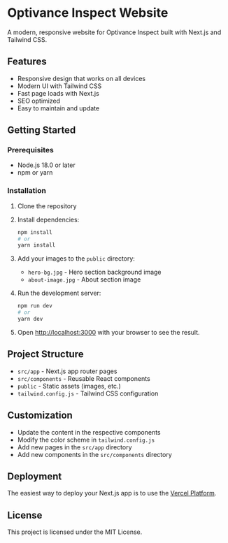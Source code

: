 # Optivance Inspect Website

A modern, responsive website for Optivance Inspect built with Next.js and Tailwind CSS.

## Features

- Responsive design that works on all devices
- Modern UI with Tailwind CSS
- Fast page loads with Next.js
- SEO optimized
- Easy to maintain and update

## Getting Started

### Prerequisites

- Node.js 18.0 or later
- npm or yarn

### Installation

1. Clone the repository
2. Install dependencies:
   ```bash
   npm install
   # or
   yarn install
   ```

3. Add your images to the `public` directory:
   - `hero-bg.jpg` - Hero section background image
   - `about-image.jpg` - About section image

4. Run the development server:
   ```bash
   npm run dev
   # or
   yarn dev
   ```

5. Open [http://localhost:3000](http://localhost:3000) with your browser to see the result.

## Project Structure

- `src/app` - Next.js app router pages
- `src/components` - Reusable React components
- `public` - Static assets (images, etc.)
- `tailwind.config.js` - Tailwind CSS configuration

## Customization

- Update the content in the respective components
- Modify the color scheme in `tailwind.config.js`
- Add new pages in the `src/app` directory
- Add new components in the `src/components` directory

## Deployment

The easiest way to deploy your Next.js app is to use the [Vercel Platform](https://vercel.com/new?utm_medium=default-template&filter=next.js&utm_source=create-next-app&utm_campaign=create-next-app-readme).

## License

This project is licensed under the MIT License. 